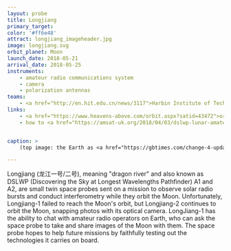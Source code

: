 ```yaml
---
layout: probe
title: Longjiang
primary_target: 
color: '#ff6e48'
attract: longjiang_imageheader.jpg
image: longjiang.svg
orbit_planet: Moon
launch_date: 2018-05-21
arrival_date: 2018-05-25
instruments:
    - amateur radio communications system
    - camera
    - polarization antennas
teams:
    - <a href="http://en.hit.edu.cn/news/3117">Harbin Institute of Technology</a>.
links:
    - <a href="https://www.heavens-above.com/orbit.aspx?satid=43472">orbital data</a> for Longjiang-2
    - how to <a href="https://amsat-uk.org/2018/04/03/dslwp-lunar-amateur-radio-satellites/">communicate with Longjiang-2</a> as an amateur radio operator


caption: >
    (top image: the Earth as <a href="https://gbtimes.com/change-4-update-queqiao-relay-satellite-in-halo-orbit-longjiang-2-returns-amazing-images-from-moon">seen</a> from the orbit of the Moon by Longjiang-2, CNSA/CLEP/KACST)

---
```

Longjiang (龙江一号/二号), meaning "dragon river" and also known as DSLWP (Discovering the Sky at Longest Wavelengths Pathfinder) A1 and A2, are small twin space probes sent on a mission to observe solar radio bursts and conduct interferometry while they orbit the Moon. Unfortunately, Longjiang-1 failed to reach the Moon's orbit, but Longjiang-2 continues to orbit the Moon, snapping photos with its optical camera. LongJiang-1 has the ability to chat with amateur radio operators on Earth, who can ask the space probe to take and share images of the Moon with them. The space probe hopes to help future missions by faithfully testing out the technologies it carries on board.